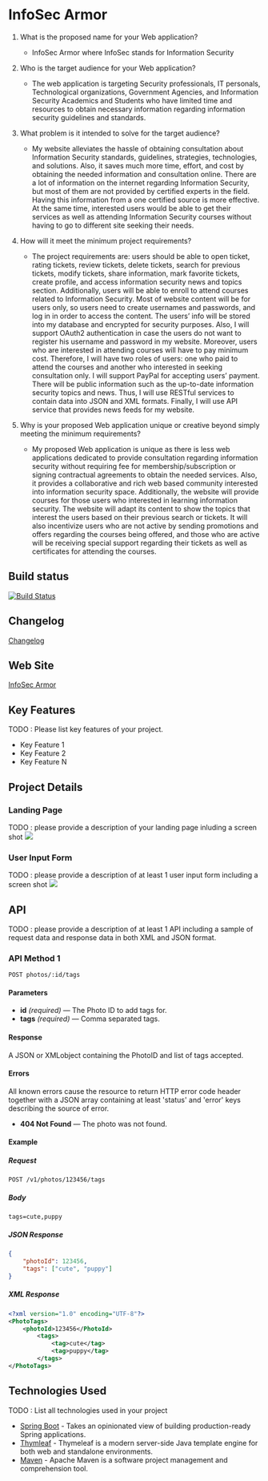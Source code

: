 # InfoSec Armor


1. What is the proposed name for your Web application?
    - InfoSec Armor where InfoSec stands for Information Security
    
2. Who is the target audience for your Web application?
    - The web application is targeting Security professionals, IT personals, Technological organizations, 
Government Agencies, and Information Security Academics and Students who have limited time and resources 
to obtain necessary information regarding information security guidelines and standards.
    
3. What problem is it intended to solve for the target audience?
    - My website alleviates the hassle of obtaining consultation about Information Security standards, guidelines, 
strategies, technologies, and solutions. Also, it saves much more time, effort, and cost by obtaining 
the needed information and consultation online. There are a lot of information on the internet regarding 
Information Security, but most of them are not provided by certified experts in the field. Having this information from a one 
certified source is more effective. At the same time, interested users would be able to get their services 
as well as attending Information Security courses without having to go to different site seeking their needs.
    
4. How will it meet the minimum project requirements?
    - The project requirements are: users should be able to open ticket, rating tickets, review tickets, delete tickets, 
search for previous tickets, modify tickets, share information, mark favorite tickets, create profile, and access 
information security news and topics section. Additionally, users will be able to enroll to attend courses 
related to Information Security. Most of website content will be for users only, so users need to create usernames and passwords, 
and log in in order to access the content. The users’ info will be stored into my database and encrypted for 
security purposes. Also, I will support OAuth2 authentication in case the users do not want to register his username 
and password in my website. Moreover, users who are interested in attending courses will have to pay minimum cost. 
Therefore, I will have two roles of users: one who paid to attend the courses and another who interested in seeking consultation 
only. I will support PayPal for accepting users’ payment. There will be public information such as the up-to-date information 
security topics and news. Thus, I will use RESTful services to contain data into JSON and XML formats. Finally, I will use API service that 
provides news feeds for my website.


5. Why is your proposed Web application unique or creative beyond simply meeting the minimum requirements?
    - My proposed Web application is unique as there is less web applications dedicated to provide consultation 
regarding information security without requiring fee for membership/subscription or signing contractual agreements 
to obtain the needed services. Also, it provides a collaborative and rich web based community interested into information 
security space. Additionally, the website will provide courses for those users who interested in learning information security. The 
website will adapt its content to show the topics that interest the users based on their previous search or tickets. It will 
also incentivize users who are not active by sending promotions and offers regarding the courses being offered, and those who 
are active will be receiving special support regarding their tickets as well as certificates for attending the courses.


## Build status

[![Build Status](https://travis-ci.org/infsci2560sp17/full-stack-web-FarisAlotibi.svg?branch=master)](https://travis-ci.org/infsci2560sp17/full-stack-web-FarisAlotibi)

## Changelog

[Changelog](CHANGELOG.md)

## Web Site

[InfoSec Armor](https://aqueous-hollows-36295.herokuapp.com)

## Key Features

TODO : Please list key features of your project.

* Key Feature 1
* Key Feature 2
* Key Feature N

## Project Details

### Landing Page

TODO : please provide a description of your landing page inluding a screen shot ![](https://.../image.JPG)

### User Input Form

TODO : please provide a description of at least 1 user input form including a screen shot ![](https://.../image.jpg)

## API

TODO : please provide a description of at least 1 API including a sample of request data and response data in both XML and JSON format.

### API Method 1

    POST photos/:id/tags

#### Parameters

- **id** _(required)_ — The Photo ID to add tags for.
- **tags** _(required)_ — Comma separated tags.

#### Response

A JSON or XMLobject containing the PhotoID and list of tags accepted.

#### Errors

All known errors cause the resource to return HTTP error code header together with a JSON array containing at least 'status' and 'error' keys describing the source of error.

- **404 Not Found** — The photo was not found.

#### Example

##### Request

    POST /v1/photos/123456/tags

##### Body

    tags=cute,puppy


##### JSON Response

```json
{
    "photoId": 123456,
    "tags": ["cute", "puppy"]
}
```

##### XML Response

```xml
<?xml version="1.0" encoding="UTF-8"?>
<PhotoTags>
    <photoId>123456</PhotoId>
        <tags>
            <tag>cute</tag>
            <tag>puppy</tag>
        </tags>
</PhotoTags>
```

## Technologies Used

TODO : List all technologies used in your project

- [Spring Boot](https://projects.spring.io/spring-boot/) - Takes an opinionated view of building production-ready Spring applications.
- [Thymleaf](http://www.thymeleaf.org/) - Thymeleaf is a modern server-side Java template engine for both web and standalone environments.
- [Maven](https://maven.apache.org/) - Apache Maven is a software project management and comprehension tool.

